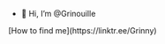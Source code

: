 - 👋 Hi, I’m @Grinouille
<p>[How to find me](https://linktr.ee/Grinny)

<!---
Grinouille/Grinouille is a ✨ special ✨ repository because its `README.md` (this file) appears on your GitHub profile.
You can click the Preview link to take a look at your changes.
--->
